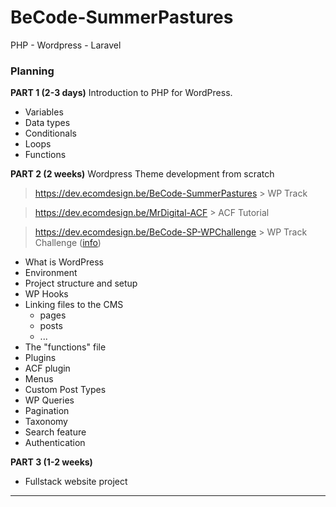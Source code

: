 # BeCode-SummerPastures
 PHP - Wordpress - Laravel

### Planning

**PART 1 (2-3 days)**
Introduction to PHP for WordPress.

- Variables
- Data types
- Conditionals
- Loops
- Functions

**PART 2 (2 weeks)**
Wordpress Theme development from scratch 

> https://dev.ecomdesign.be/BeCode-SummerPastures > WP Track

> https://dev.ecomdesign.be/MrDigital-ACF > ACF Tutorial

> https://dev.ecomdesign.be/BeCode-SP-WPChallenge > WP Track Challenge ([info](https://github.com/ecomdesignbe/BeCode-SummerPastures/blob/main/track-php-wp/01.WORDPRESS/CHALLENGE.md))

- What is WordPress
- Environment
- Project structure and setup
- WP Hooks
- Linking files to the CMS
  - pages
  - posts
  - ...
- The "functions" file
- Plugins
- ACF plugin
- Menus
- Custom Post Types
- WP Queries
- Pagination
- Taxonomy
- Search feature
- Authentication

**PART 3 (1-2 weeks)**

- Fullstack website project

---
